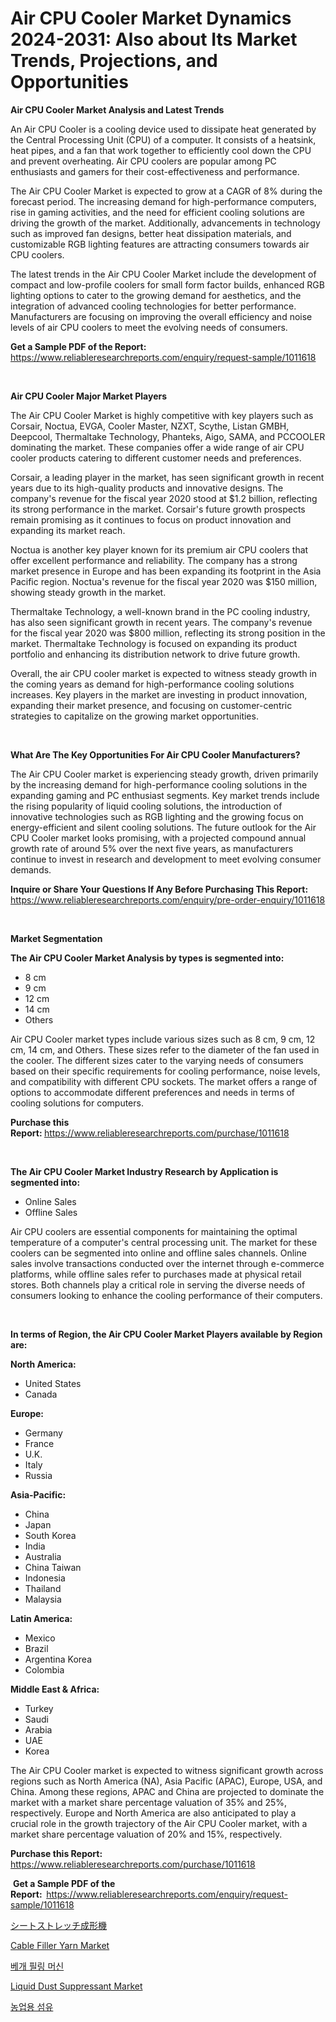 <p><h1>Air CPU Cooler Market Dynamics 2024-2031: Also about Its Market Trends, Projections, and Opportunities</h1></p><p><strong>Air CPU Cooler Market Analysis and Latest Trends</strong></p>
<p><p>An Air CPU Cooler is a cooling device used to dissipate heat generated by the Central Processing Unit (CPU) of a computer. It consists of a heatsink, heat pipes, and a fan that work together to efficiently cool down the CPU and prevent overheating. Air CPU coolers are popular among PC enthusiasts and gamers for their cost-effectiveness and performance.</p><p>The Air CPU Cooler Market is expected to grow at a CAGR of 8% during the forecast period. The increasing demand for high-performance computers, rise in gaming activities, and the need for efficient cooling solutions are driving the growth of the market. Additionally, advancements in technology such as improved fan designs, better heat dissipation materials, and customizable RGB lighting features are attracting consumers towards air CPU coolers.</p><p>The latest trends in the Air CPU Cooler Market include the development of compact and low-profile coolers for small form factor builds, enhanced RGB lighting options to cater to the growing demand for aesthetics, and the integration of advanced cooling technologies for better performance. Manufacturers are focusing on improving the overall efficiency and noise levels of air CPU coolers to meet the evolving needs of consumers.</p></p>
<p><strong>Get a Sample PDF of the Report:&nbsp;</strong> <a href="https://www.reliableresearchreports.com/enquiry/request-sample/1011618">https://www.reliableresearchreports.com/enquiry/request-sample/1011618</a></p>
<p>&nbsp;</p>
<p><strong>Air CPU Cooler Major Market Players</strong></p>
<p><p>The Air CPU Cooler Market is highly competitive with key players such as Corsair, Noctua, EVGA, Cooler Master, NZXT, Scythe, Listan GMBH, Deepcool, Thermaltake Technology, Phanteks, Aigo, SAMA, and PCCOOLER dominating the market. These companies offer a wide range of air CPU cooler products catering to different customer needs and preferences.</p><p>Corsair, a leading player in the market, has seen significant growth in recent years due to its high-quality products and innovative designs. The company's revenue for the fiscal year 2020 stood at $1.2 billion, reflecting its strong performance in the market. Corsair's future growth prospects remain promising as it continues to focus on product innovation and expanding its market reach.</p><p>Noctua is another key player known for its premium air CPU coolers that offer excellent performance and reliability. The company has a strong market presence in Europe and has been expanding its footprint in the Asia Pacific region. Noctua's revenue for the fiscal year 2020 was $150 million, showing steady growth in the market.</p><p>Thermaltake Technology, a well-known brand in the PC cooling industry, has also seen significant growth in recent years. The company's revenue for the fiscal year 2020 was $800 million, reflecting its strong position in the market. Thermaltake Technology is focused on expanding its product portfolio and enhancing its distribution network to drive future growth.</p><p>Overall, the air CPU cooler market is expected to witness steady growth in the coming years as demand for high-performance cooling solutions increases. Key players in the market are investing in product innovation, expanding their market presence, and focusing on customer-centric strategies to capitalize on the growing market opportunities.</p></p>
<p>&nbsp;</p>
<p><strong>What Are The Key Opportunities For Air CPU Cooler Manufacturers?</strong></p>
<p><p>The Air CPU Cooler market is experiencing steady growth, driven primarily by the increasing demand for high-performance cooling solutions in the expanding gaming and PC enthusiast segments. Key market trends include the rising popularity of liquid cooling solutions, the introduction of innovative technologies such as RGB lighting and the growing focus on energy-efficient and silent cooling solutions. The future outlook for the Air CPU Cooler market looks promising, with a projected compound annual growth rate of around 5% over the next five years, as manufacturers continue to invest in research and development to meet evolving consumer demands.</p></p>
<p><strong>Inquire or Share Your Questions If Any Before Purchasing This Report:</strong> <a href="https://www.reliableresearchreports.com/enquiry/pre-order-enquiry/1011618">https://www.reliableresearchreports.com/enquiry/pre-order-enquiry/1011618</a></p>
<p>&nbsp;</p>
<p><strong>Market Segmentation</strong></p>
<p><strong>The Air CPU Cooler Market Analysis by types is segmented into:</strong></p>
<p><ul><li>8 cm</li><li>9 cm</li><li>12 cm</li><li>14 cm</li><li>Others</li></ul></p>
<p><p>Air CPU Cooler market types include various sizes such as 8 cm, 9 cm, 12 cm, 14 cm, and Others. These sizes refer to the diameter of the fan used in the cooler. The different sizes cater to the varying needs of consumers based on their specific requirements for cooling performance, noise levels, and compatibility with different CPU sockets. The market offers a range of options to accommodate different preferences and needs in terms of cooling solutions for computers.</p></p>
<p><strong>Purchase this Report:&nbsp;</strong><a href="https://www.reliableresearchreports.com/purchase/1011618">https://www.reliableresearchreports.com/purchase/1011618</a></p>
<p>&nbsp;</p>
<p><strong>The Air CPU Cooler Market Industry Research by Application is segmented into:</strong></p>
<p><ul><li>Online Sales</li><li>Offline Sales</li></ul></p>
<p><p>Air CPU coolers are essential components for maintaining the optimal temperature of a computer's central processing unit. The market for these coolers can be segmented into online and offline sales channels. Online sales involve transactions conducted over the internet through e-commerce platforms, while offline sales refer to purchases made at physical retail stores. Both channels play a critical role in serving the diverse needs of consumers looking to enhance the cooling performance of their computers.</p></p>
<p>&nbsp;</p>
<p><strong>In terms of Region, the Air CPU Cooler Market Players available by Region are:</strong></p>
<p>
    <p> <strong> North America: </strong>
        <ul>
            <li>United States</li>
            <li>Canada</li>
        </ul>
        </p> 
    <p> <strong> Europe: </strong>
        <ul>
            <li>Germany</li>
            <li>France</li>
            <li>U.K.</li>
            <li>Italy</li>
            <li>Russia</li>
        </ul>
        </p> 
    <p> <strong> Asia-Pacific: </strong>
        <ul>
            <li>China</li>
            <li>Japan</li>
            <li>South Korea</li>
            <li>India</li>
            <li>Australia</li>
            <li>China Taiwan</li>
            <li>Indonesia</li>
            <li>Thailand</li>
            <li>Malaysia</li>
        </ul>
        </p> 
    <p> <strong> Latin America: </strong>
        <ul>
            <li>Mexico</li>
            <li>Brazil</li>
            <li>Argentina Korea</li>
            <li>Colombia</li>
        </ul>
        </p> 
    <p> <strong> Middle East & Africa: </strong>
        <ul>
            <li>Turkey</li>
            <li>Saudi</li>
            <li>Arabia</li>
            <li>UAE</li>
            <li>Korea</li>
        </ul>
    </p>
    </p>
<p><p>The Air CPU Cooler market is expected to witness significant growth across regions such as North America (NA), Asia Pacific (APAC), Europe, USA, and China. Among these regions, APAC and China are projected to dominate the market with a market share percentage valuation of 35% and 25%, respectively. Europe and North America are also anticipated to play a crucial role in the growth trajectory of the Air CPU Cooler market, with a market share percentage valuation of 20% and 15%, respectively.</p></p>
<p><strong>Purchase this Report: </strong><a href="https://www.reliableresearchreports.com/purchase/1011618">https://www.reliableresearchreports.com/purchase/1011618</a></p>
<p>&nbsp;<strong>Get a Sample PDF of the Report:&nbsp;&nbsp;</strong><a href="https://www.reliableresearchreports.com/enquiry/request-sample/1011618">https://www.reliableresearchreports.com/enquiry/request-sample/1011618</a></p>
<p><strong></strong></p>
<p><p><a href="https://github.com/lrlmopnhwd79300/Market-Research-Report-List-1/blob/main/88621995442.md">シートストレッチ成形機</a></p><p><a href="https://issuu.com/reportprime-2/docs/cable-filler-yarn-market-size-2030.pptx">Cable Filler Yarn Market</a></p><p><a href="https://github.com/GabrielBlanda5656/Market-Research-Report-List-1/blob/main/21139855057.md">베개 필링 머신</a></p><p><a href="https://issuu.com/reportprime-2/docs/liquid-dust-suppressant-market-size-2030.pptx">Liquid Dust Suppressant Market</a></p><p><a href="https://github.com/vsckjg50460/Market-Research-Report-List-1/blob/main/42813525056.md">농업용 섬유</a></p></p>